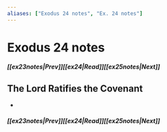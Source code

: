 ```yaml
---
aliases: ["Exodus 24 notes", "Ex. 24 notes"]
---
```

# Exodus 24 notes
##### <span class=arrow-left></span>[[ex23notes|Prev]]<span class=navigation-separator></span>[[ex24|Read]]<span class=navigation-separator></span>[[ex25notes|Next]]<span class=arrow-right></span>
## The Lord Ratifies the Covenant
- 
##### <span class=arrow-left></span>[[ex23notes|Prev]]<span class=navigation-separator></span>[[ex24|Read]]<span class=navigation-separator></span>[[ex25notes|Next]]<span class=arrow-right></span>